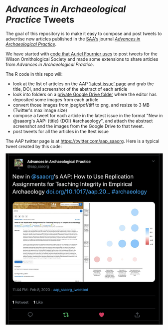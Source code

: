 # _Advances in Archaeological Practice_ Tweets

The goal of this repository is to make it easy to compose and post tweets to advertise new articles published in the [SAA's](http://www.saa.org/) journal [_Advances in Archaeological Practice_](https://www.cambridge.org/core/journals/advances-in-archaeological-practice). 

We have started with [code that Auriel Fournier uses](https://github.com/aurielfournier/wilson_ornithological_society_tweets) to post tweets for the Wilson Ornithological Society and made some extensions to share articles from _Advances in Archaeological Practice_. 

The R code in this repo will:

- look at the list of articles on the AAP ['latest issue' page](https://www.cambridge.org/core/journals/advances-in-archaeological-practice/latest-issue) and grab the title, DOI, and screenshot of the abstract of each article
- look into folders on a [private Google Drive folder](https://drive.google.com/drive/u/1/folders/1ChWXaeK5_dMN6YoH6ocWf6dNA6-xd_2K) where the editor has deposited some images from each article
- convert those images from jpeg/pdf/tiff to png, and resize to 3 MB (Twitter's max image size)
- compose a tweet for each article in the latest issue in the format "New in @saaorg's AAP: {title} {DOI} #archaeology", and attach the abstract screenshot and the images from the Google Drive to that tweet.
- post tweets for all the articles in the ltest issue 


The AAP twitter page is at <https://twitter.com/aap_saaorg>. Here is a typical tweet created by this code:

![](aap-tweets.png)

